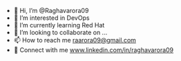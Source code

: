 - 👋 Hi, I’m @Raghavarora09
- 👀 I’m interested in DevOps
- 🌱 I’m currently learning Red Hat
- 💞️ I’m looking to collaborate on ...
- 📫 How to reach me raarora09@gmail.com
- 🔗 Connect with me www.linkedin.com/in/raghavarora09


<!---
Raghavarora09/Raghavarora09 is a ✨ special ✨ repository because its `README.md` (this file) appears on your GitHub profile.
You can click the Preview link to take a look at your changes.
--->
